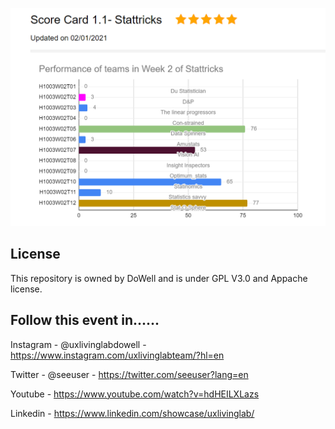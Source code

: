 
![Copy of Copy of Living lab (1)](https://github.com/DowellLivingLab/scorecard-stattricks/blob/main/score%201.1.png?raw=true)

## License

This repository is owned by DoWell and is under GPL V3.0 and Appache license. 

## Follow this event in......

Instagram - @uxlivinglabdowell - https://www.instagram.com/uxlivinglabteam/?hl=en

Twitter - @seeuser -  https://twitter.com/seeuser?lang=en

Youtube - https://www.youtube.com/watch?v=hdHEILXLazs

Linkedin - https://www.linkedin.com/showcase/uxlivinglab/




